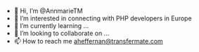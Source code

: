 - 👋 Hi, I’m @AnnmarieTM
- 👀 I’m interested in connecting with PHP developers in Europe
- 🌱 I’m currently learning ...
- 💞️ I’m looking to collaborate on ...
- 📫 How to reach me aheffernan@transfermate.com 

<!---
AnnmarieTM/AnnmarieTM is a ✨ special ✨ repository because its `README.md` (this file) appears on your GitHub profile.
You can click the Preview link to take a look at your changes.
--->
